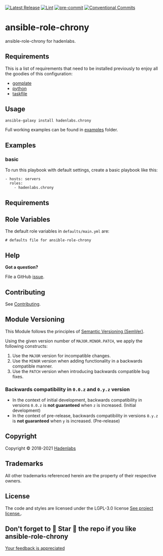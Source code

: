 <!-- Space: AnsibleRoleChrony -->
<!-- Title: Project -->

<!--


  ** DO NOT EDIT THIS FILE
  **
  ** 1) Make all changes to `provision/generator/README.yaml`
  ** 2) Run`task readme` to rebuild this file.
  **
  ** (We maintain HUNDREDS of open source projects. This is how we maintain our sanity.)
  **


  -->

[![Latest Release](https://img.shields.io/github/release/hadenlabs/ansible-role-chrony)](https://github.com/hadenlabs/ansible-role-chrony/releases) [![Lint](https://img.shields.io/github/workflow/status/hadenlabs/ansible-role-chrony/lint-code)](https://github.com/hadenlabs/ansible-role-chrony/actions?workflow=lint-code) [![pre-commit](https://img.shields.io/badge/pre--commit-enabled-brightgreen?logo=pre-commit&logoColor=white)](https://github.com/pre-commit/pre-commit) [![Conventional Commits](https://img.shields.io/badge/Conventional%20Commits-1.0.0-yellow)](https://conventionalcommits.org)

# ansible-role-chrony

ansible-role-chrony for hadenlabs.

## Requirements

This is a list of requirements that need to be installed previously to enjoy all the goodies of this configuration:

- [gomplate](https://github.com/hairyhenderson/gomplate)
- [python](https://www.python.org)
- [taskfile](https://github.com/go-task/task)

## Usage

```bash
ansible-galaxy install hadenlabs.chrony
```

Full working examples can be found in [examples](./examples) folder.

## Examples

<!-- Space: AnsibleRoleChrony -->
<!-- Parent: Project -->
<!-- Title: Project Examples -->

<!-- Label: Examples -->
<!-- Include: docs/disclaimer.md -->
<!-- Include: ac:toc -->

### basic

To run this playbook with default settings, create a basic playbook like this:

```{.yaml}
- hosts: servers
  roles:
    - hadenlabs.chrony
```

## Requirements

## Role Variables

The default role variables in `defaults/main.yml` are:

```{.yaml}
# defaults file for ansible-role-chrony
```

## Help

**Got a question?**

File a GitHub [issue](https://github.com/hadenlabs/ansible-role-chrony/issues).

## Contributing

See [Contributing](./docs/contributing.md).

## Module Versioning

This Module follows the principles of [Semantic Versioning (SemVer)](https://semver.org/).

Using the given version number of `MAJOR.MINOR.PATCH`, we apply the following constructs:

1. Use the `MAJOR` version for incompatible changes.
1. Use the `MINOR` version when adding functionality in a backwards compatible manner.
1. Use the `PATCH` version when introducing backwards compatible bug fixes.

### Backwards compatibility in `0.0.z` and `0.y.z` version

- In the context of initial development, backwards compatibility in versions `0.0.z` is **not guaranteed** when `z` is increased. (Initial development)
- In the context of pre-release, backwards compatibility in versions `0.y.z` is **not guaranteed** when `y` is increased. (Pre-release)

## Copyright

Copyright © 2018-2021 [Hadenlabs](https://hadenlabs.com)

## Trademarks

All other trademarks referenced herein are the property of their respective owners.

## License

The code and styles are licensed under the LGPL-3.0 license [See project license.](LICENSE).

## Don't forget to 🌟 Star 🌟 the repo if you like ansible-role-chrony

[Your feedback is appreciated](https://github.com/hadenlabs/ansible-role-chrony/issues)
